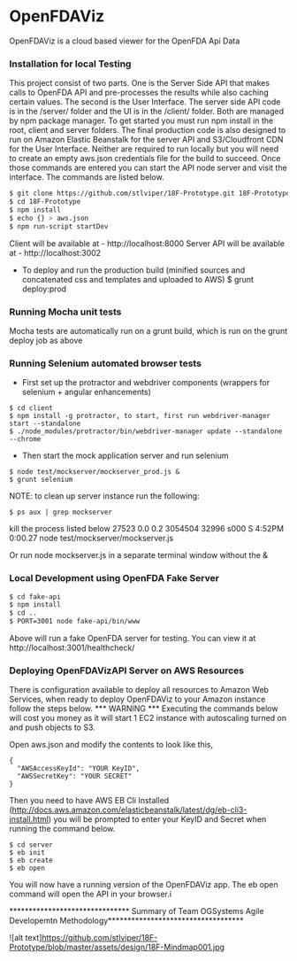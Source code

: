 # OpenFDAViz

OpenFDAViz is a cloud based viewer for the OpenFDA Api Data

### Installation for local Testing

This project consist of two parts. One is the Server Side API that makes calls to OpenFDA API and pre-processes the results while also caching certain values. The second is the User Interface. The server side API code is in the /server/ folder and the UI is in the /client/ folder. Both are managed by npm package manager. To get started you must run npm install in the root, client and server folders. The final production code is also designed to run on Amazon Elastic Beanstalk for the server API and S3/Cloudfront CDN for the User Interface. Neither are required to run locally but you will need to create an empty aws.json credentials file for the build to succeed. Once those commands are entered you can start the API node server and visit the interface. The commands are listed below.

```sh
$ git clone https://github.com/stlviper/18F-Prototype.git 18F-Prototype
$ cd 18F-Prototype
$ npm install
$ echo {} > aws.json
$ npm run-script startDev
```

Client will be available at - http://localhost:8000
Server API will be available at - http://localhost:3002

- To deploy and run the production build (minified sources and concatenated css and templates and uploaded to AWS)
$ grunt deploy:prod


### Running Mocha unit tests

Mocha tests are automatically run on a grunt build, which is run on the grunt deploy job as above

###


### Running Selenium automated browser tests

- First set up the protractor and webdriver components (wrappers for selenium + angular enhancements)
```
$ cd client
$ npm install -g protractor, to start, first run webdriver-manager start --standalone
$ ./node_modules/protractor/bin/webdriver-manager update --standalone --chrome
```
- Then start the mock application server and run selenium
```
$ node test/mockserver/mockserver_prod.js &
$ grunt selenium
```

NOTE: to clean up server instance run the following:
```
$ ps aux | grep mockserver
```
kill the process listed below
<user>     27523   0.0  0.2  3054504  32996 s000  S     4:52PM   0:00.27 node test/mockserver/mockserver.js

Or run node mockserver.js in a separate terminal window without the &

###


### Local Development using OpenFDA Fake Server

```sh
$ cd fake-api
$ npm install
$ cd ..
$ PORT=3001 node fake-api/bin/www
```
Above will run a fake OpenFDA server for testing. You can view it at 
    http://localhost:3001/healthcheck/

### Deploying OpenFDAVizAPI Server on AWS Resources

There is configuration available to deploy all resources to Amazon Web Services, when ready to deploy OpenFDAViz to your Amazon instance follow the steps below.
*** WARNING ***
Executing the commands below will cost you money as it will start 1 EC2 instance with autoscaling turned on and push objects to S3.

Open aws.json and modify the contents to look like this,
```
{
  "AWSAccessKeyId": "YOUR KeyID",
  "AWSSecretKey": "YOUR SECRET"
}
```
Then you need to have AWS EB Cli Installed (http://docs.aws.amazon.com/elasticbeanstalk/latest/dg/eb-cli3-install.html) you will be prompted to enter your KeyID and Secret when running the command below.

```
$ cd server
$ eb init
$ eb create
$ eb open
```

You will now have a running version of the OpenFDAViz app. The eb open command will open the API in your browser.i

******************************* Summary of Team OGSystems Agile Developemtn Methodology***********************************

![alt text]https://github.com/stlviper/18F-Prototype/blob/master/assets/design/18F-Mindmap001.jpg

